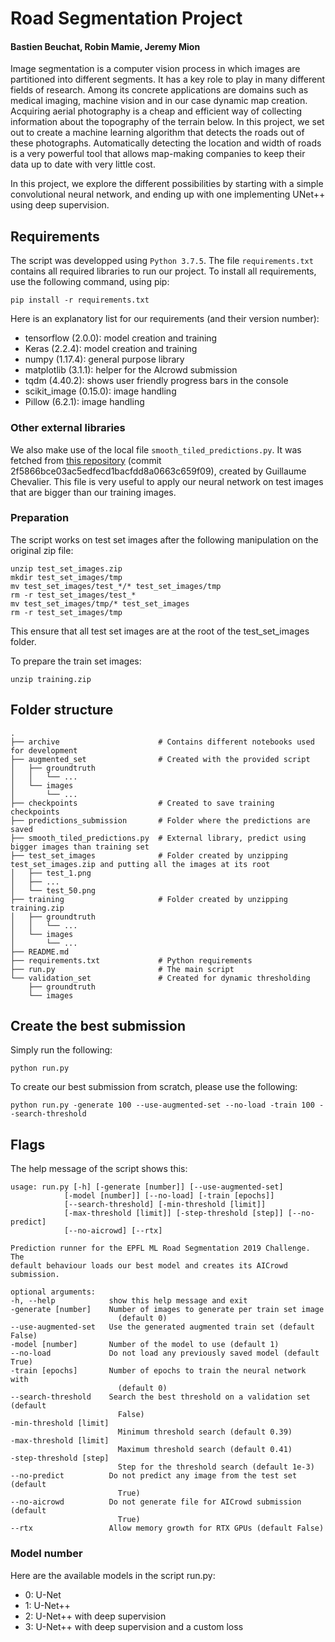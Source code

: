 # Road Segmentation Project
#### Bastien Beuchat, Robin Mamie, Jeremy Mion

Image segmentation is a computer vision process in which images are partitioned into different segments. It has a key role to play in many different fields of research. Among its concrete applications are domains such as medical imaging, machine vision and in our case dynamic map creation. Acquiring aerial photography is a cheap and efficient way of collecting information about the topography of the terrain below. In this project, we set out to create a machine learning algorithm that detects the roads out of these photographs. Automatically detecting the location and width of roads is a very powerful tool that allows map-making companies to keep their data up to date with very little cost.

In this project, we explore the different possibilities by starting with a simple convolutional neural network, and ending up with one implementing UNet++ using deep supervision.

## Requirements

The script was developped using `Python 3.7.5`. The file `requirements.txt` contains all required libraries to run our project. To install all requirements, use the following command, using pip:

    pip install -r requirements.txt

Here is an explanatory list for our requirements (and their version number):

- tensorflow (2.0.0): model creation and training
- Keras (2.2.4): model creation and training
- numpy (1.17.4): general purpose library
- matplotlib (3.1.1): helper for the AIcrowd submission
- tqdm (4.40.2): shows user friendly progress bars in the console
- scikit_image (0.15.0): image handling
- Pillow (6.2.1): image handling

### Other external libraries

We also make use of the local file `smooth_tiled_predictions.py`. It was fetched from [this repository](https://github.com/Vooban/Smoothly-Blend-Image-Patches) (commit 2f5866bce03ac5edfecd1bacfdd8a0663c659f09), created by Guillaume Chevalier.
This file is very useful to apply our neural network on test images that are bigger than our training images.

### Preparation

The script works on test set images after the following manipulation on the original zip file:

    unzip test_set_images.zip
    mkdir test_set_images/tmp
    mv test_set_images/test_*/* test_set_images/tmp
    rm -r test_set_images/test_*
    mv test_set_images/tmp/* test_set_images
    rm -r test_set_images/tmp

This ensure that all test set images are at the root of the test_set_images folder.

To prepare the train set images:

    unzip training.zip

## Folder structure

    .
    ├── archive                      # Contains different notebooks used for development
    ├── augmented_set                # Created with the provided script
    │   ├── groundtruth
    │   │   └── ...
    │   └── images
    │       └── ...
    ├── checkpoints                  # Created to save training checkpoints
    ├── predictions_submission       # Folder where the predictions are saved
    ├── smooth_tiled_predictions.py  # External library, predict using bigger images than training set
    ├── test_set_images              # Folder created by unzipping test_set_images.zip and putting all the images at its root
    │   ├── test_1.png
    │   ├── ...
    │   └── test_50.png
    ├── training                     # Folder created by unzipping training.zip
    │   ├── groundtruth
    │   │   └── ...
    │   └── images
    │       └── ...
    ├── README.md
    ├── requirements.txt             # Python requirements
    ├── run.py                       # The main script
    └── validation_set               # Created for dynamic thresholding
        ├── groundtruth
        └── images

## Create the best submission

Simply run the following:

    python run.py

To create our best submission from scratch, please use the following:

    python run.py -generate 100 --use-augmented-set --no-load -train 100 --search-threshold

## Flags

The help message of the script shows this:

    usage: run.py [-h] [-generate [number]] [--use-augmented-set]
                [-model [number]] [--no-load] [-train [epochs]]
                [--search-threshold] [-min-threshold [limit]]
                [-max-threshold [limit]] [-step-threshold [step]] [--no-predict]
                [--no-aicrowd] [--rtx]

    Prediction runner for the EPFL ML Road Segmentation 2019 Challenge. The
    default behaviour loads our best model and creates its AICrowd submission.

    optional arguments:
    -h, --help            show this help message and exit
    -generate [number]    Number of images to generate per train set image
                            (default 0)
    --use-augmented-set   Use the generated augmented train set (default False)
    -model [number]       Number of the model to use (default 1)
    --no-load             Do not load any previously saved model (default True)
    -train [epochs]       Number of epochs to train the neural network with
                            (default 0)
    --search-threshold    Search the best threshold on a validation set (default
                            False)
    -min-threshold [limit]
                            Minimum threshold search (default 0.39)
    -max-threshold [limit]
                            Maximum threshold search (default 0.41)
    -step-threshold [step]
                            Step for the threshold search (default 1e-3)
    --no-predict          Do not predict any image from the test set (default
                            True)
    --no-aicrowd          Do not generate file for AICrowd submission (default
                            True)
    --rtx                 Allow memory growth for RTX GPUs (default False)


### Model number

Here are the available models in the script run.py:

- 0: U-Net
- 1: U-Net++
- 2: U-Net++ with deep supervision
- 3: U-Net++ with deep supervision and a custom loss
